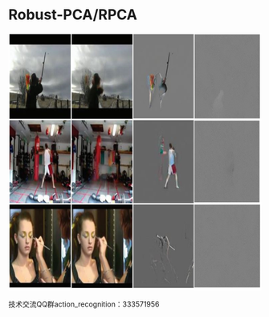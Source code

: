 # Robust-PCA/RPCA

   <div align=center><img width="512" height="512" src="https://github.com/xqpinitial/Robust-PCA-RPCA/blob/master/rpca_demo.png"/></div>

技术交流QQ群action_recognition：333571956

